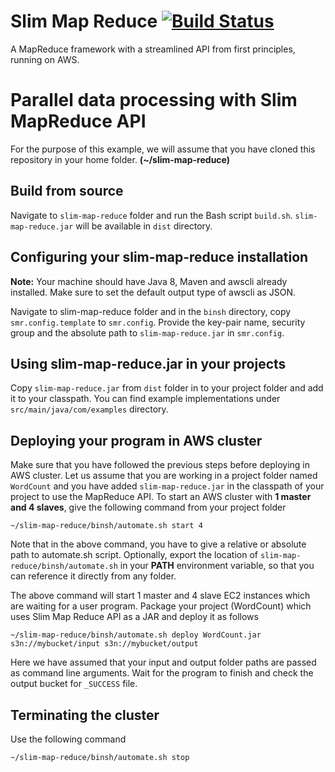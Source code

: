 # Slim Map Reduce [![Build Status](https://travis-ci.org/map-reduce-ka-tadka/slim-map-reduce.svg?branch=master)](https://travis-ci.org/map-reduce-ka-tadka/slim-map-reduce)
  
A MapReduce framework with a streamlined API from first principles, running on AWS.

# Parallel data processing with Slim MapReduce API
For the purpose of this example, we will assume that you have cloned this repository in your home folder. **(~/slim-map-reduce)**

## Build from source
Navigate to `slim-map-reduce` folder and run the Bash script `build.sh`. `slim-map-reduce.jar` will be available in `dist` directory.

## Configuring your slim-map-reduce installation
**Note:** Your machine should have Java 8, Maven and awscli already installed. Make sure to set the default output type of awscli as JSON.

Navigate to slim-map-reduce folder and in the `binsh` directory, copy `smr.config.template` to `smr.config`. Provide the key-pair name, security group and the absolute path to `slim-map-reduce.jar` in `smr.config`.

## Using slim-map-reduce.jar in your projects
Copy `slim-map-reduce.jar` from `dist` folder in to your project folder and add it to your classpath. You can find example implementations under `src/main/java/com/examples` directory.

## Deploying your program in AWS cluster
Make sure that you have followed the previous steps before deploying in AWS cluster. Let us assume that you are working in a project folder named `WordCount` and you have added `slim-map-reduce.jar` in the classpath of your project to use the MapReduce API. To start an AWS cluster with **1 master and 4 slaves**, give the following command from your project folder
```
~/slim-map-reduce/binsh/automate.sh start 4
```
Note that in the above command, you have to give a relative or absolute path to automate.sh script. Optionally, export the location of `slim-map-reduce/binsh/automate.sh` in your **PATH** environment variable, so that you can reference it directly from any folder.

The above command will start 1 master and 4 slave EC2 instances which are waiting for a user program. Package your project (WordCount) which uses Slim Map Reduce API as a JAR and deploy it as follows
```
~/slim-map-reduce/binsh/automate.sh deploy WordCount.jar s3n://mybucket/input s3n://mybucket/output
```
Here we have assumed that your input and output folder paths are passed as command line arguments. Wait for the program to finish and check the output bucket for `_SUCCESS` file.

## Terminating the cluster
Use the following command
```
~/slim-map-reduce/binsh/automate.sh stop
```
